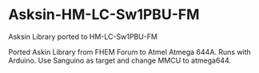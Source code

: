 Asksin-HM-LC-Sw1PBU-FM
======================

Asksin Library ported to HM-LC-Sw1PBU-FM

Ported Askin Library from FHEM Forum to Atmel Atmega 644A. Runs with Arduino. Use Sanguino as target and change MMCU to atmega644.
